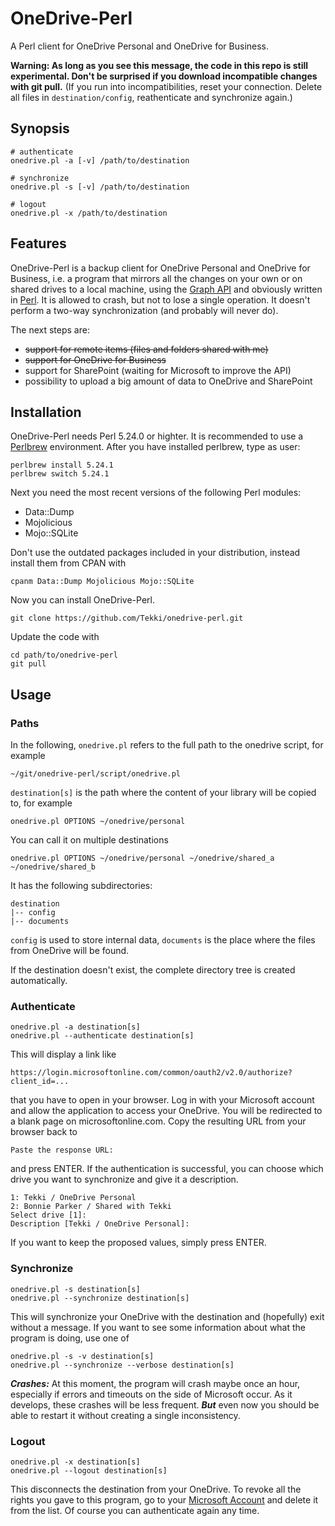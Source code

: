 # OneDrive-Perl

A Perl client for OneDrive Personal and OneDrive for Business.

**Warning: As long as you see this message, the code in this repo is still experimental. Don't be surprised if you download incompatible changes with git pull.**
(If you run into incompatibilities, reset your connection. Delete all files in `destination/config`, reathenticate and synchronize again.)

## Synopsis

    # authenticate
    onedrive.pl -a [-v] /path/to/destination

    # synchronize
    onedrive.pl -s [-v] /path/to/destination

    # logout
    onedrive.pl -x /path/to/destination

## Features

OneDrive-Perl is a backup client for OneDrive Personal and OneDrive for Business, i.e. a program that mirrors all the changes on your own or on shared drives to a local machine, using the [Graph API](https://developer.microsoft.com/en-us/graph/) and obviously written in [Perl](https://www.perl.org). It is allowed to crash, but not to lose a single operation. It doesn't perform a two-way synchronization (and probably will never do).

The next steps are:
  * ~~support for remote items (files and folders shared with me)~~
  * ~~support for OneDrive for Business~~
  * support for SharePoint (waiting for Microsoft to improve the API)
  * possibility to upload a big amount of data to OneDrive and SharePoint

## Installation

OneDrive-Perl needs Perl 5.24.0 or highter. It is recommended to use a [Perlbrew](https://perlbrew.pl) environment. After you have installed perlbrew, type as user:

    perlbrew install 5.24.1
    perlbrew switch 5.24.1

Next you need the most recent versions of the following Perl modules:
  * Data::Dump
  * Mojolicious
  * Mojo::SQLite

Don't use the outdated packages included in your distribution, instead install them from CPAN with

    cpanm Data::Dump Mojolicious Mojo::SQLite

Now you can install OneDrive-Perl.

    git clone https://github.com/Tekki/onedrive-perl.git

Update the code with

    cd path/to/onedrive-perl
    git pull

## Usage

### Paths

In the following, `onedrive.pl` refers to the full path to the onedrive script, for example

    ~/git/onedrive-perl/script/onedrive.pl

`destination[s]` is the path where the content of your library will be copied to, for example

    onedrive.pl OPTIONS ~/onedrive/personal

You can call it on multiple destinations

    onedrive.pl OPTIONS ~/onedrive/personal ~/onedrive/shared_a ~/onedrive/shared_b

It has the following subdirectories:

    destination
    |-- config
    |-- documents

`config` is used to store internal data, `documents` is the place where the files from OneDrive will be found.

If the destination doesn't exist, the complete directory tree is created automatically.

### Authenticate

    onedrive.pl -a destination[s]
    onedrive.pl --authenticate destination[s]

This will display a link like

    https://login.microsoftonline.com/common/oauth2/v2.0/authorize?client_id=...

that you have to open in your browser. Log in with your Microsoft account and allow the application to access your OneDrive. You will be redirected to a blank page on microsoftonline.com. Copy the resulting URL from your browser back to

    Paste the response URL:

and press ENTER. If the authentication is successful, you can choose which drive you want to synchronize and give it a description.

    1: Tekki / OneDrive Personal
    2: Bonnie Parker / Shared with Tekki
    Select drive [1]:
    Description [Tekki / OneDrive Personal]:

If you want to keep the proposed values, simply press ENTER.

### Synchronize

    onedrive.pl -s destination[s]
    onedrive.pl --synchronize destination[s]

This will synchronize your OneDrive with the destination and (hopefully) exit without a message. If you want to see some information about what the program is doing, use one of

    onedrive.pl -s -v destination[s]
    onedrive.pl --synchronize --verbose destination[s]

***Crashes:*** At this moment, the program will crash maybe once an hour, especially if errors and timeouts on the side of Microsoft occur. As it develops, these crashes will be less frequent. ***But*** even now you should be able to restart it without creating a single inconsistency.

### Logout

    onedrive.pl -x destination[s]
    onedrive.pl --logout destination[s]

This disconnects the destination from your OneDrive. To revoke all the rights you gave to this program, go to your [Microsoft Account](https://account.live.com/consent/Manage) and delete it from the list. Of course you can authenticate again any time.

